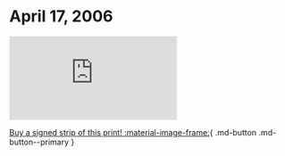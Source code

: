 # April 17, 2006

![](https://www.achewood.com/comic.php?date=04172006)

[Buy a signed strip of this print! :material-image-frame:](https://achewood-holiday-pop-up.myshopify.com/products/strip#04172006){ .md-button .md-button--primary }
